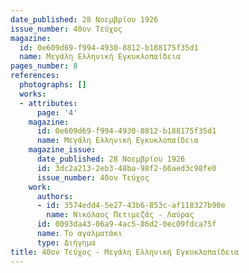 ```yaml
---
date_published: 28 Νοεμβρίου 1926
issue_number: 40ον Τεύχος
magazine:
  id: 0e609d69-f994-4930-8812-b188175f35d1
  name: Μεγάλη Ελληνική Εγκυκλοπαίδεια
pages_number: 8
references:
  photographs: []
  works:
  - attributes:
      page: '4'
    magazine:
      id: 0e609d69-f994-4930-8812-b188175f35d1
      name: Μεγάλη Ελληνική Εγκυκλοπαίδεια
    magazine_issue:
      date_published: 28 Νοεμβρίου 1926
      id: 3dc2a213-2eb3-48ba-98f2-66aed3c98fe0
      issue_number: 40ον Τεύχος
    work:
      authors:
      - id: 3574edd4-5e27-43b6-853c-af118327b90e
        name: Νικόλαος Πετιμεζάς - Λαύρας
      id: 0093da43-06a9-4ac5-86d2-0ec09fdca75f
      name: Το αγαλματάκι
      type: Διήγημα
title: 40ον Τεύχος - Μεγάλη Ελληνική Εγκυκλοπαίδεια
---
```


